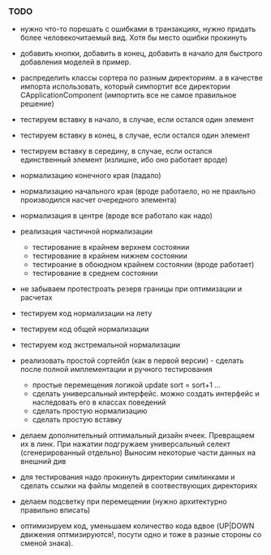 ### TODO

- нужно что-то порешать с ошибками в транзакциях, нужно придать более человекочитаемый вид. Хотя бы место ошибки прокинуть

- добавить кнопки, добавить в конец, добавить в начало для быстрого добавления моделей в пример.

- распределить классы сортера по разным директориям.
а в качестве импорта использовать, который симпортит все директории CApplicationComponent (импортить все не самое правильное решение)

- тестируем вставку в начало, в случае, если остался один элемент
- тестируем вставку в конец, в случае, если остался один элемент
- тестируем вставку в середину, в случае, если остался единственный элемент (излишне, ибо оно работает вроде)
- нормализацию конечного края (падало)
- нормализацию начального края (вроде работаело, но не праильно производился насчет очередного элемента)
- нормализация в центре (вроде все работало как надо)

- реализация частичной нормализации
	- тестирование в крайнем верхнем состоянии
	- тестирование в крайнем нижнем состоянии
	- тестироание в обоюдном крайнем состоянии (вроде работает)
	- тестирование в среднем состоянии

- не забываем протестроать резерв границы при оптимизации и расчетах
- тестируем код нормализации на лету
- тестируем код общей нормализации
- тестируем код экстремальной нормализации

- реализовать простой сортейбл (как в первой версии) - сделать после полной имплементации и ручного тестирования
	- простые перемещения логикой update sort = sort+1 ...
	- сделать универсальный интерфейс. можно создать интерфейс и наследовать его в классах поведений
	- сделать простую нормализацию
	- сделать простую вставку

- делаем дополнительный оптимальный дизайн ячеек. Превращяем их в линк.
	При нажатии подгружаем универсальный селект (сгенерированный отдельно)
	Выносим некоторые части данных на внешний див
- для тестирования надо прокинуть директории симлинками и сделать ссылки на файлы моделей в соотвествующих директориях
- делаем подсветку при перемещении (нужно архитектурно правильно вписать)
- оптимизируем код, уменьшаем количество кода вдвое (UP|DOWN движения оптмизируются!, посути одно и тоже в разные стороны со сменой знака).